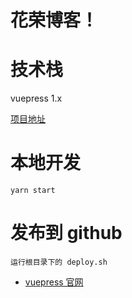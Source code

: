 # 花荣博客！

# 技术栈

vuepress 1.x

[项目地址](https://hjwhuge.github.io/huaRongBlog/)

# 本地开发

```
yarn start
```

# 发布到 github

```
运行根目录下的 deploy.sh
```

- [vuepress 官网](https://v1.vuepress.vuejs.org/zh/)

